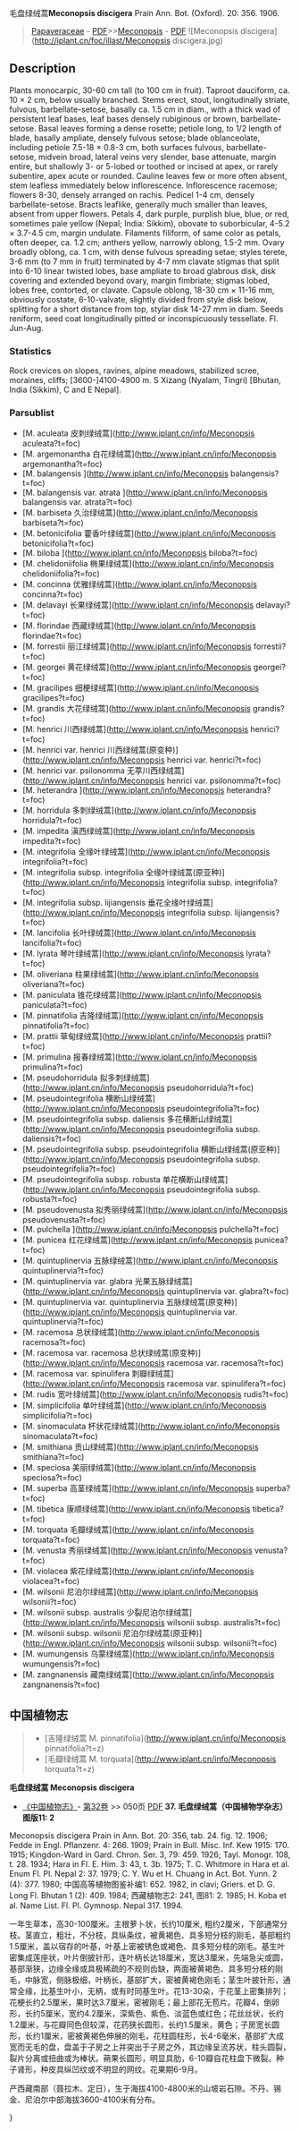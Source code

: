 毛盘绿绒蒿**Meconopsis discigera** Prain Ann. Bot. (Oxford). 20: 356. 1906.

> [Papaveraceae](http://www.iplant.cn/info/Papaveraceae?t=foc) - [PDF](http://www.iplant.cn/foc/pdf/Papaveraceae.pdf)>>[Meconopsis](http://www.iplant.cn/info/Meconopsis?t=foc) - [PDF](http://www.iplant.cn/foc/pdf/Meconopsis.pdf)
![Meconopsis discigera](http://iplant.cn/foc/illast/Meconopsis discigera.jpg)

## Description

Plants monocarpic, 30-60 cm tall (to 100 cm in fruit). Taproot dauciform, ca. 10 × 2 cm, below usually branched. Stems erect, stout, longitudinally striate, fulvous, barbellate-setose, basally ca. 1.5 cm in diam., with a thick wad of persistent leaf bases, leaf bases densely rubiginous or brown, barbellate-setose. Basal leaves forming a dense rosette; petiole long, to 1/2 length of blade, basally ampliate, densely fulvous setose; blade oblanceolate, including petiole 7.5-18 × 0.8-3 cm, both surfaces fulvous, barbellate-setose, midvein broad, lateral veins very slender, base attenuate, margin entire, but shallowly 3- or 5-lobed or toothed or incised at apex, or rarely subentire, apex acute or rounded. Cauline leaves few or more often absent, stem leafless immediately below inflorescence. Inflorescence racemose; flowers 8-30, densely arranged on rachis. Pedicel 1-4 cm, densely barbellate-setose. Bracts leaflike, generally much smaller than leaves, absent from upper flowers. Petals 4, dark purple, purplish blue, blue, or red, sometimes pale yellow (Nepal; India: Sikkim), obovate to suborbicular, 4-5.2 × 3.7-4.5 cm, margin undulate. Filaments filiform, of same color as petals, often deeper, ca. 1.2 cm; anthers yellow, narrowly oblong, 1.5-2 mm. Ovary broadly oblong, ca. 1 cm, with dense fulvous spreading setae; styles terete, 3-6 mm (to 7 mm in fruit) terminated by 4-7 mm clavate stigmas that split into 6-10 linear twisted lobes, base ampliate to broad glabrous disk, disk covering and extended beyond ovary, margin fimbriate; stigmas lobed, lobes free, contorted, or clavate. Capsule oblong, 18-30 cm × 11-16 mm, obviously costate, 6-10-valvate, slightly divided from style disk below, splitting for a short distance from top, stylar disk 14-27 mm in diam. Seeds reniform, seed coat longitudinally pitted or inconspicuously tessellate. Fl. Jun-Aug.

### Statistics
Rock crevices on slopes, ravines, alpine meadows, stabilized scree, moraines, cliffs; [3600-]4100-4900 m. S Xizang (Nyalam, Tingri) [Bhutan, India (Sikkim), C and E Nepal].


### Parsublist

* [M.  aculeata  皮刺绿绒蒿](http://www.iplant.cn/info/Meconopsis aculeata?t=foc)
* [M.  argemonantha  白花绿绒蒿](http://www.iplant.cn/info/Meconopsis argemonantha?t=foc)
* [M.  balangensis  ](http://www.iplant.cn/info/Meconopsis balangensis?t=foc)
* [M.  balangensis var. atrata  ](http://www.iplant.cn/info/Meconopsis balangensis var. atrata?t=foc)
* [M.  barbiseta  久治绿绒蒿](http://www.iplant.cn/info/Meconopsis barbiseta?t=foc)
* [M.  betonicifolia  藿香叶绿绒蒿](http://www.iplant.cn/info/Meconopsis betonicifolia?t=foc)
* [M.  biloba  ](http://www.iplant.cn/info/Meconopsis biloba?t=foc)
* [M.  chelidoniifolia  椭果绿绒蒿](http://www.iplant.cn/info/Meconopsis chelidoniifolia?t=foc)
* [M.  concinna  优雅绿绒蒿](http://www.iplant.cn/info/Meconopsis concinna?t=foc)
* [M.  delavayi  长果绿绒蒿](http://www.iplant.cn/info/Meconopsis delavayi?t=foc)
* [M.  florindae  西藏绿绒蒿](http://www.iplant.cn/info/Meconopsis florindae?t=foc)
* [M.  forrestii  丽江绿绒蒿](http://www.iplant.cn/info/Meconopsis forrestii?t=foc)
* [M.  georgei  黄花绿绒蒿](http://www.iplant.cn/info/Meconopsis georgei?t=foc)
* [M.  gracilipes  细梗绿绒蒿](http://www.iplant.cn/info/Meconopsis gracilipes?t=foc)
* [M.  grandis  大花绿绒蒿](http://www.iplant.cn/info/Meconopsis grandis?t=foc)
* [M.  henrici  川西绿绒蒿](http://www.iplant.cn/info/Meconopsis henrici?t=foc)
* [M.  henrici var. henrici  川西绿绒蒿(原变种)](http://www.iplant.cn/info/Meconopsis henrici var. henrici?t=foc)
* [M.  henrici var. psilonomma  无葶川西绿绒蒿](http://www.iplant.cn/info/Meconopsis henrici var. psilonomma?t=foc)
* [M.  heterandra  ](http://www.iplant.cn/info/Meconopsis heterandra?t=foc)
* [M.  horridula  多刺绿绒蒿](http://www.iplant.cn/info/Meconopsis horridula?t=foc)
* [M.  impedita  滇西绿绒蒿](http://www.iplant.cn/info/Meconopsis impedita?t=foc)
* [M.  integrifolia  全缘叶绿绒蒿](http://www.iplant.cn/info/Meconopsis integrifolia?t=foc)
* [M.  integrifolia subsp. integrifolia  全缘叶绿绒蒿(原亚种)](http://www.iplant.cn/info/Meconopsis integrifolia subsp. integrifolia?t=foc)
* [M.  integrifolia subsp. lijiangensis  垂花全缘叶绿绒蒿](http://www.iplant.cn/info/Meconopsis integrifolia subsp. lijiangensis?t=foc)
* [M.  lancifolia  长叶绿绒蒿](http://www.iplant.cn/info/Meconopsis lancifolia?t=foc)
* [M.  lyrata  琴叶绿绒蒿](http://www.iplant.cn/info/Meconopsis lyrata?t=foc)
* [M.  oliveriana  柱果绿绒蒿](http://www.iplant.cn/info/Meconopsis oliveriana?t=foc)
* [M.  paniculata  锥花绿绒蒿](http://www.iplant.cn/info/Meconopsis paniculata?t=foc)
* [M.  pinnatifolia  吉隆绿绒蒿](http://www.iplant.cn/info/Meconopsis pinnatifolia?t=foc)
* [M.  prattii  草甸绿绒蒿](http://www.iplant.cn/info/Meconopsis prattii?t=foc)
* [M.  primulina  报春绿绒蒿](http://www.iplant.cn/info/Meconopsis primulina?t=foc)
* [M.  pseudohorridula  拟多刺绿绒蒿](http://www.iplant.cn/info/Meconopsis pseudohorridula?t=foc)
* [M.  pseudointegrifolia  横断山绿绒蒿](http://www.iplant.cn/info/Meconopsis pseudointegrifolia?t=foc)
* [M.  pseudointegrifolia subsp. daliensis  多花横断山绿绒蒿](http://www.iplant.cn/info/Meconopsis pseudointegrifolia subsp. daliensis?t=foc)
* [M.  pseudointegrifolia subsp. pseudointegrifolia  横断山绿绒蒿(原亚种)](http://www.iplant.cn/info/Meconopsis pseudointegrifolia subsp. pseudointegrifolia?t=foc)
* [M.  pseudointegrifolia subsp. robusta  单花横断山绿绒蒿](http://www.iplant.cn/info/Meconopsis pseudointegrifolia subsp. robusta?t=foc)
* [M.  pseudovenusta  拟秀丽绿绒蒿](http://www.iplant.cn/info/Meconopsis pseudovenusta?t=foc)
* [M.  pulchella  ](http://www.iplant.cn/info/Meconopsis pulchella?t=foc)
* [M.  punicea  红花绿绒蒿](http://www.iplant.cn/info/Meconopsis punicea?t=foc)
* [M.  quintuplinervia  五脉绿绒蒿](http://www.iplant.cn/info/Meconopsis quintuplinervia?t=foc)
* [M.  quintuplinervia var. glabra  光果五脉绿绒蒿](http://www.iplant.cn/info/Meconopsis quintuplinervia var. glabra?t=foc)
* [M.  quintuplinervia var. quintuplinervia  五脉绿绒蒿(原变种)](http://www.iplant.cn/info/Meconopsis quintuplinervia var. quintuplinervia?t=foc)
* [M.  racemosa  总状绿绒蒿](http://www.iplant.cn/info/Meconopsis racemosa?t=foc)
* [M.  racemosa var. racemosa  总状绿绒蒿(原变种)](http://www.iplant.cn/info/Meconopsis racemosa var. racemosa?t=foc)
* [M.  racemosa var. spinulifera  刺瓣绿绒蒿](http://www.iplant.cn/info/Meconopsis racemosa var. spinulifera?t=foc)
* [M.  rudis  宽叶绿绒蒿](http://www.iplant.cn/info/Meconopsis rudis?t=foc)
* [M.  simplicifolia  单叶绿绒蒿](http://www.iplant.cn/info/Meconopsis simplicifolia?t=foc)
* [M.  sinomaculata  杯状花绿绒蒿](http://www.iplant.cn/info/Meconopsis sinomaculata?t=foc)
* [M.  smithiana  贡山绿绒蒿](http://www.iplant.cn/info/Meconopsis smithiana?t=foc)
* [M.  speciosa  美丽绿绒蒿](http://www.iplant.cn/info/Meconopsis speciosa?t=foc)
* [M.  superba  高茎绿绒蒿](http://www.iplant.cn/info/Meconopsis superba?t=foc)
* [M.  tibetica  康顺绿绒蒿](http://www.iplant.cn/info/Meconopsis tibetica?t=foc)
* [M.  torquata  毛瓣绿绒蒿](http://www.iplant.cn/info/Meconopsis torquata?t=foc)
* [M.  venusta  秀丽绿绒蒿](http://www.iplant.cn/info/Meconopsis venusta?t=foc)
* [M.  violacea  紫花绿绒蒿](http://www.iplant.cn/info/Meconopsis violacea?t=foc)
* [M.  wilsonii  尼泊尔绿绒蒿](http://www.iplant.cn/info/Meconopsis wilsonii?t=foc)
* [M.  wilsonii subsp. australis  少裂尼泊尔绿绒蒿](http://www.iplant.cn/info/Meconopsis wilsonii subsp. australis?t=foc)
* [M.  wilsonii subsp. wilsonii  尼泊尔绿绒蒿(原亚种)](http://www.iplant.cn/info/Meconopsis wilsonii subsp. wilsonii?t=foc)
* [M.  wumungensis  乌蒙绿绒蒿](http://www.iplant.cn/info/Meconopsis wumungensis?t=foc)
* [M.  zangnanensis  藏南绿绒蒿](http://www.iplant.cn/info/Meconopsis zangnanensis?t=foc)


## 中国植物志

> * [吉隆绿绒蒿  M.  pinnatifolia](http://www.iplant.cn/info/Meconopsis pinnatifolia?t=z)
> * [毛瓣绿绒蒿  M.  torquata](http://www.iplant.cn/info/Meconopsis torquata?t=z)

**毛盘绿绒蒿 Meconopsis discigera**

* [《中国植物志》](http://www.iplant.cn/frps)- [第32卷](http://www.iplant.cn/frps/vol/32) >> 050页 [PDF](http://www.iplant.cn/frps/pdf/32/050.pdf)
**37. 毛盘绿绒蒿（中国植物学杂志）图版11: 2**

Meconopsis discigera Prain in Ann. Bot. 20: 356, tab. 24. fig. 12. 1906; Fedde in Engl. Pflanzenr. 4: 266. 1909; Prain in Bull. Misc. Inf. Kew 1915: 170. 1915; Kingdon-Ward in Gard. Chron. Ser. 3, 79: 459. 1926; Tayl. Monogr. 108, t. 28. 1934; Hara in Fl. E. Him. 3: 43, t. 3b. 1975; T. C. Whitmore in Hara et al. Enum Fl. Pl. Nepal 2: 37. 1979; C. Y. Wu et H. Chuang in Act. Bot. Yunn. 2 (4): 377. 1980; 中国高等植物图鉴补编1: 652. 1982, in clavi; Griers. et D. G. Long Fl. Bhutan 1 (2): 409. 1984; 西藏植物志2: 241, 图81: 2. 1985; H. Koba et al. Name List. Fl. Pl. Gymnosp. Nepal 317. 1994.

一年生草本，高30-100厘米。主根萝卜状，长约10厘米, 粗约2厘米，下部通常分枝。茎直立，粗壮，不分枝，具纵条纹，被黄褐色、具多短分枝的刚毛，基部粗约1.5厘米，盖以宿存的叶基，叶基上密被锈色或褐色、具多短分枝的刚毛。基生叶密集成莲座状，叶片倒披针形，连叶柄长达18厘米，宽达3厘米，先端急尖或圆，基部渐狭，边缘全缘或具极稀疏的不规则齿缺，两面被黄褐色、具多短分枝的刚毛，中脉宽，侧脉极细，叶柄长，基部扩大，密被黄褐色刚毛；茎生叶披针形，通常全缘，比基生叶小，无柄，或有时同基生叶。花13-30朵，于花茎上密集排列；花梗长约2.5厘米，果时达3.7厘米，密被刚毛；最上部花无苞片。花瓣4，倒卵形，长约5厘米，宽约4.2厘米，深紫色、紫色、淡蓝色或红色；花丝丝状，长约1.2厘米，与花瓣同色但较深，花药狭长圆形，长约1.5厘米，黄色；子房宽长圆形，长约1厘米，密被黄褐色伸展的刚毛，花柱圆柱形，长4-6毫米，基部扩大成宽而无毛的盘，盘盖于子房之上并突出于子房之外，其边缘呈流苏状，柱头圆裂，裂片分离或扭曲或为棒状。蒴果长圆形，明显具肋，6-10瓣自花柱盘下微裂。种子肾形，种皮具纵凹纹或不明显的网纹。花果期6-9月。

产西藏南部（聂拉木、定日），生于海拔4100-4800米的山坡岩石隙。不丹、锡金、尼泊尔中部海拔3600-4100米有分布。

}